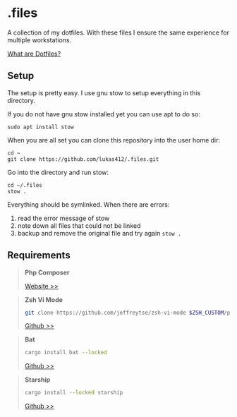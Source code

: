 # .files

A collection of my dotfiles.
With these files I ensure the same experience for multiple workstations.

[What are Dotfiles?](https://se-education.org/learningresources/contents/dotfiles/Dotfiles.html)

## Setup

The setup is pretty easy.
I use gnu stow to setup everything in this directory.

If you do not have gnu stow installed yet you can use apt to do so:

    sudo apt install stow

When you are all set you can clone this repository into the user home dir:

    cd ~
    git clone https://github.com/lukas412/.files.git

Go into the directory and run stow:

    cd ~/.files
    stow .

Everything should be symlinked.
When there are errors:

1. read the error message of stow
2. note down all files that could not be linked
3. backup and remove the original file and try again `stow .`

## Requirements

> **Php Composer**
> 
> [Website >>](https://getcomposer.org/download/)

> **Zsh Vi Mode**
> ```bash
> git clone https://github.com/jeffreytse/zsh-vi-mode $ZSH_CUSTOM/plugins/zsh-vi-mode
> ```
> [Github >>](https://github.com/jeffreytse/zsh-vi-mode)

> **Bat**
> ```bash
> cargo install bat --locked
> ```
> [Github >>](https://github.com/sharkdp/bat?tab=readme-ov-file#installation)

> **Starship**
> ```bash
> cargo install --locked starship
> ```
> [Github >>](https://github.com/starship/starship)
